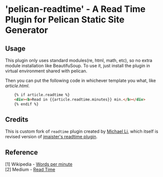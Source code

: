 # 'pelican-readtime' - A Read Time Plugin for Pelican Static Site Generator

Usage
-----

This plugin only uses standard modules(re, html, math, etc), so no extra module installation like BeautifuSoup. To use it, just install the plugin in virtual environment shared with pelican.

Then you can put the following code in whichever template you what, like *article.html*.

```html
    {% if article.readtime %}
    <div><b>Read in {{article.readtime.minutes}} min.</b></div>
    {% endif %}
```

Credits
-----

This is custom fork of `readtime` plugin created by [Michael Li](https://github.com/wayofnumbers), which itself is revised version of [jmaister's readtime plugin](https://github.com/jmaister/readtime).


Reference
-----
[1] Wikipedia - [Words per minute](https://en.wikipedia.org/wiki/Words_per_minute) <br>
[2] Medium - [Read Time](https://help.medium.com/hc/en-us/articles/214991667-Read-time) <br>
